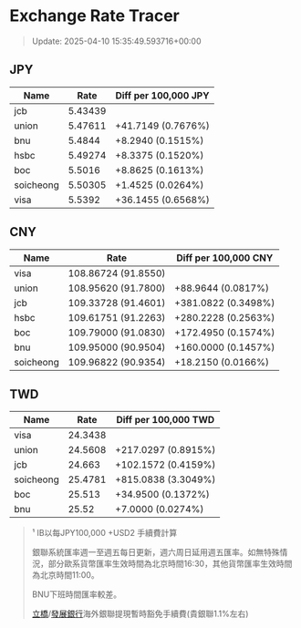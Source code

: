 # Exchange Rate Tracer

> Update: 2025-04-10 15:35:49.593716+00:00

## JPY

| Name      |    Rate | Diff per 100,000 JPY   |
|-----------|---------|------------------------|
| jcb       | 5.43439 |                        |
| union     | 5.47611 | +41.7149 (0.7676%)     |
| bnu       | 5.4844  | +8.2940 (0.1515%)      |
| hsbc      | 5.49274 | +8.3375 (0.1520%)      |
| boc       | 5.5016  | +8.8625 (0.1613%)      |
| soicheong | 5.50305 | +1.4525 (0.0264%)      |
| visa      | 5.5392  | +36.1455 (0.6568%)     |

## CNY

| Name      | Rate                | Diff per 100,000 CNY   |
|-----------|---------------------|------------------------|
| visa      | 108.86724	(91.8550) |                        |
| union     | 108.95620	(91.7800) | +88.9644 (0.0817%)     |
| jcb       | 109.33728	(91.4601) | +381.0822 (0.3498%)    |
| hsbc      | 109.61751	(91.2263) | +280.2228 (0.2563%)    |
| boc       | 109.79000	(91.0830) | +172.4950 (0.1574%)    |
| bnu       | 109.95000	(90.9504) | +160.0000 (0.1457%)    |
| soicheong | 109.96822	(90.9354) | +18.2150 (0.0166%)     |

## TWD

| Name      |    Rate | Diff per 100,000 TWD   |
|-----------|---------|------------------------|
| visa      | 24.3438 |                        |
| union     | 24.5608 | +217.0297 (0.8915%)    |
| jcb       | 24.663  | +102.1572 (0.4159%)    |
| soicheong | 25.4781 | +815.0838 (3.3049%)    |
| boc       | 25.513  | +34.9500 (0.1372%)     |
| bnu       | 25.52   | +7.0000 (0.0274%)      |


> ¹ IB以每JPY100,000 +USD2 手續費計算
>
> 銀聯系統匯率週一至週五每日更新，週六周日延用週五匯率。如無特殊情況，部分歐系貨幣匯率生效時間為北京時間16:30，其他貨幣匯率生效時間為北京時間11:00。
>
> BNU下班時間匯率較差。
>
> [立橋](https://www.wlbank.com.mo/uploads/ueditor/file/20181211/1544536513900230.pdf)/[發展銀行](https://www.mdb.com.mo/Service_Charges_20230728.pdf)海外銀聯提現暫時豁免手續費(貴銀聯1.1%左右)

